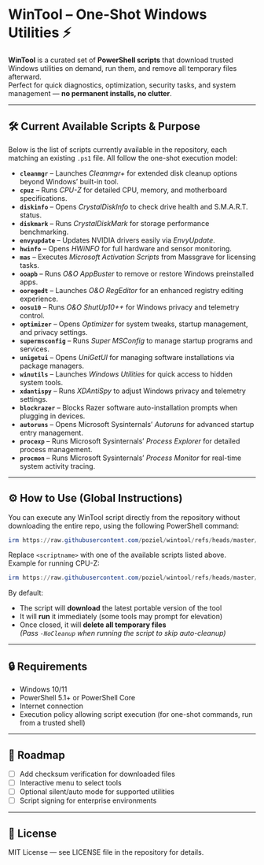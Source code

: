 # WinTool – One-Shot Windows Utilities ⚡

**WinTool** is a curated set of **PowerShell scripts** that download trusted Windows utilities on demand, run them, and remove all temporary files afterward.  
Perfect for quick diagnostics, optimization, security tasks, and system management — **no permanent installs, no clutter**.

---

## 🛠 Current Available Scripts & Purpose

Below is the list of scripts currently available in the repository, each matching an existing `.ps1` file. All follow the one-shot execution model:

- **`cleanmgr`** – Launches *Cleanmgr+* for extended disk cleanup options beyond Windows’ built-in tool.  
- **`cpuz`** – Runs *CPU-Z* for detailed CPU, memory, and motherboard specifications.  
- **`diskinfo`** – Opens *CrystalDiskInfo* to check drive health and S.M.A.R.T. status.  
- **`diskmark`** – Runs *CrystalDiskMark* for storage performance benchmarking.  
- **`envyupdate`** – Updates NVIDIA drivers easily via *EnvyUpdate*.  
- **`hwinfo`** – Opens *HWiNFO* for full hardware and sensor monitoring.  
- **`mas`** – Executes *Microsoft Activation Scripts* from Massgrave for licensing tasks.  
- **`ooapb`** – Runs *O&O AppBuster* to remove or restore Windows preinstalled apps.  
- **`ooregedt`** – Launches *O&O RegEditor* for an enhanced registry editing experience.  
- **`oosu10`** – Runs *O&O ShutUp10++* for Windows privacy and telemetry control.  
- **`optimizer`** – Opens *Optimizer* for system tweaks, startup management, and privacy settings.  
- **`supermsconfig`** – Runs *Super MSConfig* to manage startup programs and services.  
- **`unigetui`** – Opens *UniGetUI* for managing software installations via package managers.  
- **`winutils`** – Launches *Windows Utilities* for quick access to hidden system tools.  
- **`xdantispy`** – Runs *XDAntiSpy* to adjust Windows privacy and telemetry settings.  
- **`blockrazer`** – Blocks Razer software auto-installation prompts when plugging in devices.  
- **`autoruns`** – Opens Microsoft Sysinternals’ *Autoruns* for advanced startup entry management.  
- **`procexp`** – Runs Microsoft Sysinternals’ *Process Explorer* for detailed process management.  
- **`procmon`** – Runs Microsoft Sysinternals’ *Process Monitor* for real-time system activity tracing.

---

## ⚙ How to Use (Global Instructions)

You can execute any WinTool script directly from the repository without downloading the entire repo, using the following PowerShell command:

```powershell
irm https://raw.githubusercontent.com/poziel/wintool/refs/heads/master/apps/<scriptname>.ps1 | iex
```

Replace `<scriptname>` with one of the available scripts listed above.  
Example for running CPU-Z:

```powershell
irm https://raw.githubusercontent.com/poziel/wintool/refs/heads/master/apps/cpuz.ps1 | iex
```

By default:
- The script will **download** the latest portable version of the tool
- It will **run** it immediately (some tools may prompt for elevation)
- Once closed, it will **delete all temporary files**  
  *(Pass `-NoCleanup` when running the script to skip auto-cleanup)*

---

## 🔒 Requirements

- Windows 10/11  
- PowerShell 5.1+ or PowerShell Core  
- Internet connection  
- Execution policy allowing script execution (for one-shot commands, run from a trusted shell)

---

## 📌 Roadmap

- [ ] Add checksum verification for downloaded files  
- [ ] Interactive menu to select tools  
- [ ] Optional silent/auto mode for supported utilities  
- [ ] Script signing for enterprise environments

---

## 📜 License

MIT License — see LICENSE file in the repository for details.
